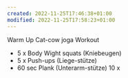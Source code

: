 ```yaml
---
created: 2022-11-25T17:46:38+01:00
modified: 2022-11-25T17:58:23+01:00
---
```


Warm Up
Cat-cow joga
Workout 
- 5 x Body Wight squats (Kniebeugen)
- 5 x Push-ups (Liege-stütze)
- 60 sec Plank (Unterarm-stütze)
 10 x
